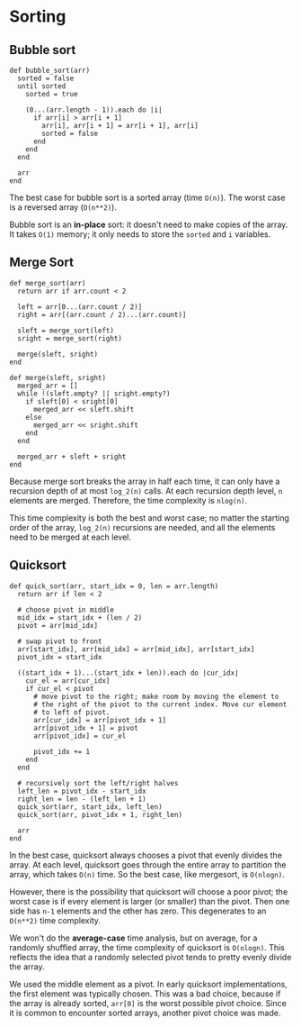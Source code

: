 # Sorting

## Bubble sort

```
def bubble_sort(arr)
  sorted = false
  until sorted
    sorted = true

    (0...(arr.length - 1)).each do |i|
      if arr[i] > arr[i + 1]
        arr[i], arr[i + 1] = arr[i + 1], arr[i]
        sorted = false
      end
    end
  end

  arr
end
```

The best case for bubble sort is a sorted array (time `O(n)`). The
worst case is a reversed array (`O(n**2)`).

Bubble sort is an **in-place** sort: it doesn't need to make copies of
the array. It takes `O(1)` memory; it only needs to store the `sorted`
and `i` variables.

## Merge Sort

```
def merge_sort(arr)
  return arr if arr.count < 2

  left = arr[0...(arr.count / 2)]
  right = arr[(arr.count / 2)...(arr.count)]

  sleft = merge_sort(left)
  sright = merge_sort(right)

  merge(sleft, sright)
end

def merge(sleft, sright)
  merged_arr = []
  while !(sleft.empty? || sright.empty?)
    if sleft[0] < sright[0]
      merged_arr << sleft.shift
    else
      merged_arr << sright.shift
    end
  end

  merged_arr + sleft + sright
end
```

Because merge sort breaks the array in half each time, it can only
have a recursion depth of at most `log_2(n)` calls. At each recursion
depth level, `n` elements are merged. Therefore, the time complexity
is `nlog(n)`.

This time complexity is both the best and worst case; no matter the
starting order of the array, `log_2(n)` recursions are needed, and all
the elements need to be merged at each level.

## Quicksort

```
def quick_sort(arr, start_idx = 0, len = arr.length)
  return arr if len < 2

  # choose pivot in middle
  mid_idx = start_idx + (len / 2)
  pivot = arr[mid_idx]

  # swap pivot to front
  arr[start_idx], arr[mid_idx] = arr[mid_idx], arr[start_idx]
  pivot_idx = start_idx

  ((start_idx + 1)...(start_idx + len)).each do |cur_idx|
    cur_el = arr[cur_idx]
    if cur_el < pivot
      # move pivot to the right; make room by moving the element to
      # the right of the pivot to the current index. Move cur element
      # to left of pivot.
      arr[cur_idx] = arr[pivot_idx + 1]
      arr[pivot_idx + 1] = pivot
      arr[pivot_idx] = cur_el

      pivot_idx += 1
    end
  end

  # recursively sort the left/right halves
  left_len = pivot_idx - start_idx
  right_len = len - (left_len + 1)
  quick_sort(arr, start_idx, left_len)
  quick_sort(arr, pivot_idx + 1, right_len)

  arr
end
```

In the best case, quicksort always chooses a pivot that evenly divides
the array. At each level, quicksort goes through the entire array to
partition the array, which takes `O(n)` time. So the best case, like
mergesort, is `O(nlogn)`.

However, there is the possibility that quicksort will choose a poor
pivot; the worst case is if every element is larger (or smaller) than
the pivot. Then one side has `n-1` elements and the other has
zero. This degenerates to an `O(n**2)` time complexity.

We won't do the **average-case** time analysis, but on average, for a
randomly shuffled array, the time complexity of quicksort is
`O(nlogn)`. This reflects the idea that a randomly selected pivot
tends to pretty evenly divide the array.

We used the middle element as a pivot. In early quicksort
implementations, the first element was typically chosen. This was a
bad choice, because if the array is already sorted, `arr[0]` is the
worst possible pivot choice. Since it is common to encounter sorted
arrays, another pivot choice was made.
